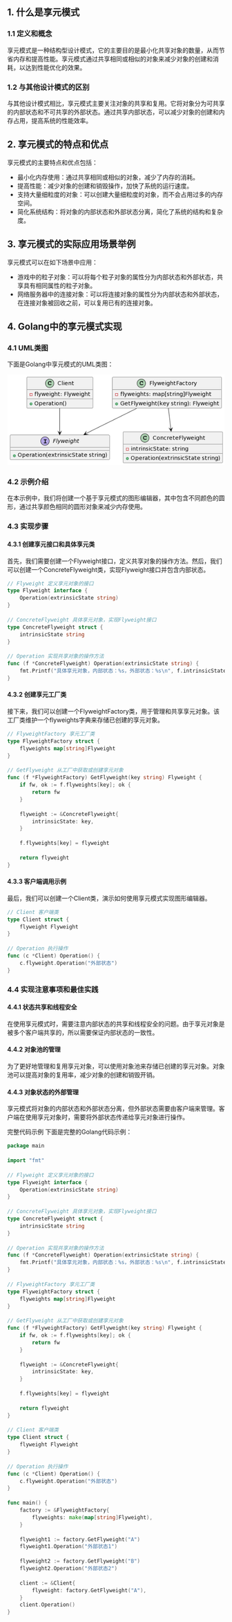 ## 1. 什么是享元模式
### 1.1 定义和概念
享元模式是一种结构型设计模式，它的主要目的是最小化共享对象的数量，从而节省内存和提高性能。享元模式通过共享相同或相似的对象来减少对象的创建和消耗，以达到性能优化的效果。

### 1.2 与其他设计模式的区别
与其他设计模式相比，享元模式主要关注对象的共享和复用。它将对象分为可共享的内部状态和不可共享的外部状态。通过共享内部状态，可以减少对象的创建和内存占用，提高系统的性能效率。

## 2. 享元模式的特点和优点
享元模式的主要特点和优点包括：

- 最小化内存使用：通过共享相同或相似的对象，减少了内存的消耗。
- 提高性能：减少对象的创建和销毁操作，加快了系统的运行速度。
- 支持大量细粒度的对象：可以创建大量细粒度的对象，而不会占用过多的内存空间。
- 简化系统结构：将对象的内部状态和外部状态分离，简化了系统的结构和复杂度。
## 3. 享元模式的实际应用场景举例
享元模式可以在如下场景中应用：

- 游戏中的粒子对象：可以将每个粒子对象的属性分为内部状态和外部状态，共享具有相同属性的粒子对象。
- 网络服务器中的连接对象：可以将连接对象的属性分为内部状态和外部状态，在连接对象被回收之前，可以复用已有的连接对象。
## 4. Golang中的享元模式实现
### 4.1 UML类图
下面是Golang中享元模式的UML类图：

![](./img/6-1.png)

### 4.2 示例介绍
在本示例中，我们将创建一个基于享元模式的图形编辑器，其中包含不同颜色的圆形，通过共享颜色相同的圆形对象来减少内存使用。

### 4.3 实现步骤
#### 4.3.1 创建享元接口和具体享元类
首先，我们需要创建一个Flyweight接口，定义共享对象的操作方法。然后，我们可以创建一个ConcreteFlyweight类，实现Flyweight接口并包含内部状态。
```go
// Flyweight 定义享元对象的接口
type Flyweight interface {
    Operation(extrinsicState string)
}

// ConcreteFlyweight 具体享元对象，实现Flyweight接口
type ConcreteFlyweight struct {
    intrinsicState string
}

// Operation 实现共享对象的操作方法
func (f *ConcreteFlyweight) Operation(extrinsicState string) {
    fmt.Printf("具体享元对象，内部状态：%s，外部状态：%s\n", f.intrinsicState, extrinsicState)
}
```
#### 4.3.2 创建享元工厂类
接下来，我们可以创建一个FlyweightFactory类，用于管理和共享享元对象。该工厂类维护一个flyweights字典来存储已创建的享元对象。
```go
// FlyweightFactory 享元工厂类
type FlyweightFactory struct {
    flyweights map[string]Flyweight
}

// GetFlyweight 从工厂中获取或创建享元对象
func (f *FlyweightFactory) GetFlyweight(key string) Flyweight {
    if fw, ok := f.flyweights[key]; ok {
        return fw
    }

    flyweight := &ConcreteFlyweight{
        intrinsicState: key,
    }

    f.flyweights[key] = flyweight

    return flyweight
}
```
#### 4.3.3 客户端调用示例
最后，我们可以创建一个Client类，演示如何使用享元模式实现图形编辑器。
```go
// Client 客户端类
type Client struct {
    flyweight Flyweight
}

// Operation 执行操作
func (c *Client) Operation() {
    c.flyweight.Operation("外部状态")
}
```
### 4.4 实现注意事项和最佳实践
#### 4.4.1 状态共享和线程安全
在使用享元模式时，需要注意内部状态的共享和线程安全的问题。由于享元对象是被多个客户端共享的，所以需要保证内部状态的一致性。

#### 4.4.2 对象池的管理
为了更好地管理和复用享元对象，可以使用对象池来存储已创建的享元对象。对象池可以提高对象的复用率，减少对象的创建和销毁开销。

#### 4.4.3 对象状态的外部管理
享元模式将对象的内部状态和外部状态分离，但外部状态需要由客户端来管理。客户端在使用享元对象时，需要将外部状态传递给享元对象进行操作。

完整代码示例
下面是完整的Golang代码示例：
```go
package main

import "fmt"

// Flyweight 定义享元对象的接口
type Flyweight interface {
    Operation(extrinsicState string)
}

// ConcreteFlyweight 具体享元对象，实现Flyweight接口
type ConcreteFlyweight struct {
    intrinsicState string
}

// Operation 实现共享对象的操作方法
func (f *ConcreteFlyweight) Operation(extrinsicState string) {
    fmt.Printf("具体享元对象，内部状态：%s，外部状态：%s\n", f.intrinsicState, extrinsicState)
}

// FlyweightFactory 享元工厂类
type FlyweightFactory struct {
    flyweights map[string]Flyweight
}

// GetFlyweight 从工厂中获取或创建享元对象
func (f *FlyweightFactory) GetFlyweight(key string) Flyweight {
    if fw, ok := f.flyweights[key]; ok {
        return fw
    }

    flyweight := &ConcreteFlyweight{
        intrinsicState: key,
    }

    f.flyweights[key] = flyweight

    return flyweight
}

// Client 客户端类
type Client struct {
    flyweight Flyweight
}

// Operation 执行操作
func (c *Client) Operation() {
    c.flyweight.Operation("外部状态")
}

func main() {
    factory := &FlyweightFactory{
        flyweights: make(map[string]Flyweight),
    }

    flyweight1 := factory.GetFlyweight("A")
    flyweight1.Operation("外部状态1")

    flyweight2 := factory.GetFlyweight("B")
    flyweight2.Operation("外部状态2")

    client := &Client{
        flyweight: factory.GetFlyweight("A"),
    }
    client.Operation()
}

```